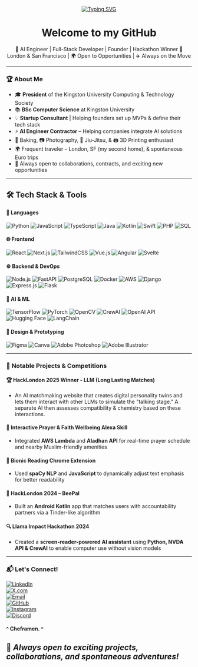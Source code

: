 <div align="center">

[![Typing SVG](https://readme-typing-svg.demolab.com?font=Fira+Code&size=28&pause=1000&color=129A10&width=435&lines=Hey+there%F0%9F%96%90%EF%B8%8F%2C+I'm+Ramen)](your-link-here)

</div>

<h1 align="center">Welcome to my GitHub</h1>

<p align="center">
🚀 AI Engineer | Full-Stack Developer | Founder | Hackathon Winner  
📍 London & San Francisco | 🌍 Open to Opportunities | ✈️ Always on the Move  
</p>

---

### 🏆 **About Me**  
- 🎓 **President** of the Kingston University Computing & Technology Society  
- 📚 **BSc Computer Science** at Kingston University
- 💡 **Startup Consultant** | Helping founders set up MVPs & define their tech stack 
- ⚡ **AI Engineer Contractor** – Helping companies integrate AI solutions
- 🍰 Baking, 📷 Photography, 🥋 Jiu-Jitsu, & 🖨️ 3D Printing enthusiast  
- 🌍 Frequent traveler – London, SF (my second home), & spontaneous Euro trips  
- 🤝 Always open to collaborations, contracts, and exciting new opportunities  

---

## 🛠 **Tech Stack & Tools**  


#### 📜 **Languages**  
![Python](https://img.shields.io/badge/-Python-3776AB?style=flat&logo=python&logoColor=white)  ![JavaScript](https://img.shields.io/badge/-JavaScript-F7DF1E?style=flat&logo=javascript&logoColor=black) ![TypeScript](https://img.shields.io/badge/-TypeScript-3178C6?style=flat&logo=typescript&logoColor=white)  ![Java](https://img.shields.io/badge/-Java-007396?style=flat&logo=java&logoColor=white)  ![Kotlin](https://img.shields.io/badge/-Kotlin-0095D5?style=flat&logo=kotlin&logoColor=white)  ![Swift](https://img.shields.io/badge/-Swift-FA7343?style=flat&logo=swift&logoColor=white)  ![PHP](https://img.shields.io/badge/-PHP-777BB4?style=flat&logo=php&logoColor=white)  ![SQL](https://img.shields.io/badge/-SQL-4479A1?style=flat&logo=mysql&logoColor=white)  



#### 🌐 **Frontend**  
![React](https://img.shields.io/badge/-React-61DAFB?style=flat&logo=react&logoColor=black)  ![Next.js](https://img.shields.io/badge/-Next.js-000000?style=flat&logo=nextdotjs&logoColor=white)  ![TailwindCSS](https://img.shields.io/badge/-Tailwind_CSS-06B6D4?style=flat&logo=tailwindcss&logoColor=white)  ![Vue.js](https://img.shields.io/badge/-Vue.js-4FC08D?style=flat&logo=vuedotjs&logoColor=white)  ![Angular](https://img.shields.io/badge/-Angular-DD0031?style=flat&logo=angular&logoColor=white)  ![Svelte](https://img.shields.io/badge/-Svelte-FF3E00?style=flat&logo=svelte&logoColor=white)  




#### ⚙️ **Backend & DevOps**  
![Node.js](https://img.shields.io/badge/-Node.js-339933?style=flat&logo=nodedotjs&logoColor=white)  ![FastAPI](https://img.shields.io/badge/-FastAPI-009688?style=flat&logo=fastapi&logoColor=white)  ![PostgreSQL](https://img.shields.io/badge/-PostgreSQL-336791?style=flat&logo=postgresql&logoColor=white)  ![Docker](https://img.shields.io/badge/-Docker-2496ED?style=flat&logo=docker&logoColor=white)  ![AWS](https://img.shields.io/badge/-AWS-232F3E?style=flat&logo=amazonaws&logoColor=white)  ![Django](https://img.shields.io/badge/-Django-092E20?style=flat&logo=django&logoColor=white)  ![Express.js](https://img.shields.io/badge/-Express.js-000000?style=flat&logo=express&logoColor=white)  ![Flask](https://img.shields.io/badge/-Flask-000000?style=flat&logo=flask&logoColor=white)  




#### 🤖 **AI & ML**  
![TensorFlow](https://img.shields.io/badge/-TensorFlow-FF6F00?style=flat&logo=tensorflow&logoColor=white)  ![PyTorch](https://img.shields.io/badge/-PyTorch-EE4C2C?style=flat&logo=pytorch&logoColor=white)  ![OpenCV](https://img.shields.io/badge/-OpenCV-5C3EE8?style=flat&logo=opencv&logoColor=white)  ![CrewAI](https://img.shields.io/badge/-CrewAI-000000?style=flat&logo=python&logoColor=white)  ![OpenAI API](https://img.shields.io/badge/-OpenAI-412991?style=flat&logo=openai&logoColor=white)  ![Hugging Face](https://img.shields.io/badge/-Hugging_Face-FFCC00?style=flat&logo=huggingface&logoColor=black)  ![LangChain](https://img.shields.io/badge/-LangChain-FF6F00?style=flat&logo=langchain&logoColor=white)  




#### 🎨 **Design & Prototyping**  
![Figma](https://img.shields.io/badge/-Figma-F24E1E?style=flat&logo=figma&logoColor=white)  ![Canva](https://img.shields.io/badge/-Canva-00C4CC?style=flat&logo=canva&logoColor=white)  ![Adobe Photoshop](https://img.shields.io/badge/-Adobe_Photoshop-31A8FF?style=flat&logo=adobephotoshop&logoColor=white)  ![Adobe Illustrator](https://img.shields.io/badge/-Adobe_Illustrator-FF9A00?style=flat&logo=adobeillustrator&logoColor=white)  




---

### 🚀 **Notable Projects & Competitions**  

#### 🏆 **HackLondon 2025 Winner - LLM (Long Lasting Matches)**
- An AI matchmaking website that creates digital personality twins and lets them interact with other LLMs to simulate the "talking stage." A separate AI then assesses compatibility & chemistry based on these interactions.

#### 🕌 **Interactive Prayer & Faith Wellbeing Alexa Skill**  
- Integrated **AWS Lambda** and **Aladhan API** for real-time prayer schedule and nearby Muslim-friendly amenities  

#### 🧠 **Bionic Reading Chrome Extension**  
- Used **spaCy NLP** and **JavaScript** to dynamically adjust text emphasis for better readability  

#### 🐝 **HackLondon 2024 – BeePal**  
- Built an **Android Kotlin** app that matches users with accountability partners via a Tinder-like algorithm  

#### 🔍 **Llama Impact Hackathon 2024**  
- Created a **screen-reader-powered AI assistant** using **Python, NVDA API & CrewAI** to enable computer use without vision models  

---

### 📬 **Let's Connect!**  

[![LinkedIn](https://img.shields.io/badge/-LinkedIn-0077B5?style=flat&logo=linkedin&logoColor=white)](https://linkedin.com/in/abdurrahmana)  
[![X.com](https://img.shields.io/badge/-Twitter-1DA1F2?style=flat&logo=twitter&logoColor=white)](https://x.com/buildwithramen)  
[![Email](https://img.shields.io/badge/-Email-D14836?style=flat&logo=gmail&logoColor=white)](mailto:Ramen@ramenstudios.co.uk)  
[![GitHub](https://img.shields.io/badge/-GitHub-181717?style=flat&logo=github&logoColor=white)](https://github.com/narnix0)  
[![Instagram](https://img.shields.io/badge/-Instagram-E4405F?style=flat&logo=instagram&logoColor=white)](https://instagram.com/abdurrahman_alsharef)  
[![Discord](https://img.shields.io/badge/-Discord-5865F2?style=flat&logo=discord&logoColor=white)](https://discord.com/channels/@me) 
#### ^ Cheframen. ^



## 🚀 _Always open to exciting projects, collaborations, and spontaneous adventures!_
